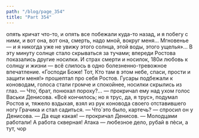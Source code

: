 ```yaml
---
path: "/blog/page_354"
title: "Part 354"
---
```


опять кричат что-то, и опять все побежали куда-то назад, и я побегу с ними, и вот она, вот она, смерть, надо мной, вокруг меня... Мгновенье — и я никогда уже не увижу этого солнца, этой воды, этого ущелья»...
В эту минуту солнце стало скрываться за тучами; впереди Ростова показались другие носилки. И страх смерти и носилок, 180и любовь к солнцу и жизни — всё слилось в одно болезненно-тревожное впечатление.
«Господи Боже! Тот, Кто там в этом небе, спаси, прости и защити меня!» прошептал про себя Ростов.
Гусары подбежали к коноводам, голоса стали громче и спокойнее, носилки скрылись из глаз.
— Что̀, брат, понюхал пороху?... — прокричал ему над ухом голос Васьки Денисова.
«Всё кончилось; но я трус, да, я трус», подумал Ростов и, тяжело вздыхая, взял из рук коновода своего отставившего ногу Грачика и стал садиться.
— Что́ это было, картечь? — спросил он у Денисова.
— Да еще какая! — прокричал Денисов. — Молодцами работали! А работа скверная! Атака — любезное дело, рубай в пѐси, а тут, чор
